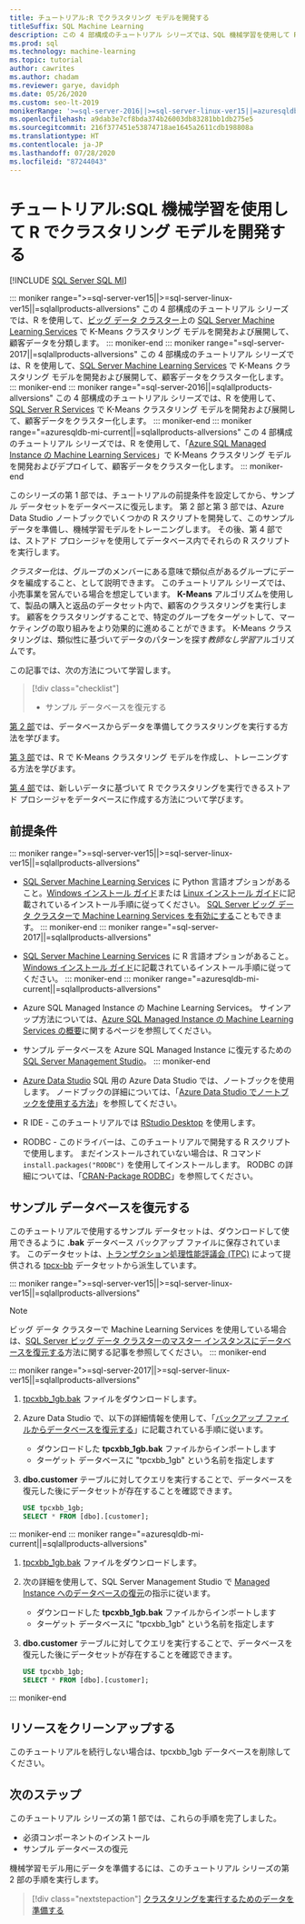 ```yaml
---
title: チュートリアル:R でクラスタリング モデルを開発する
titleSuffix: SQL Machine Learning
description: この 4 部構成のチュートリアル シリーズでは、SQL 機械学習を使用して R でクラスタリングを実行するためにモデルを開発します。
ms.prod: sql
ms.technology: machine-learning
ms.topic: tutorial
author: cawrites
ms.author: chadam
ms.reviewer: garye, davidph
ms.date: 05/26/2020
ms.custom: seo-lt-2019
monikerRange: '>=sql-server-2016||>=sql-server-linux-ver15||=azuresqldb-mi-current||=sqlallproducts-allversions'
ms.openlocfilehash: a9dab3e7cf8bda374b26003db83281bb1db275e5
ms.sourcegitcommit: 216f377451e53874718ae1645a2611cdb198808a
ms.translationtype: HT
ms.contentlocale: ja-JP
ms.lasthandoff: 07/28/2020
ms.locfileid: "87244043"
---
```

# <a name="tutorial-develop-a-clustering-model-in-r-with-sql-machine-learning"></a>チュートリアル:SQL 機械学習を使用して R でクラスタリング モデルを開発する
[!INCLUDE [SQL Server SQL MI](../../includes/applies-to-version/sql-asdbmi.md)]

::: moniker range=">=sql-server-ver15||>=sql-server-linux-ver15||=sqlallproducts-allversions"
この 4 部構成のチュートリアル シリーズでは、R を使用して、[ビッグ データ クラスター](../../big-data-cluster/machine-learning-services.md)上の [SQL Server Machine Learning Services](../sql-server-machine-learning-services.md) で K-Means クラスタリング モデルを開発および展開して、顧客データを分類します。
::: moniker-end
::: moniker range="=sql-server-2017||=sqlallproducts-allversions"
この 4 部構成のチュートリアル シリーズでは、R を使用して、[SQL Server Machine Learning Services](../sql-server-machine-learning-services.md) で K-Means クラスタリング モデルを開発および展開して、顧客データをクラスター化します。
::: moniker-end
::: moniker range="=sql-server-2016||=sqlallproducts-allversions"
この 4 部構成のチュートリアル シリーズでは、R を使用して、[SQL Server R Services](../r/sql-server-r-services.md) で K-Means クラスタリング モデルを開発および展開して、顧客データをクラスター化します。
::: moniker-end
::: moniker range="=azuresqldb-mi-current||=sqlallproducts-allversions"
この 4 部構成のチュートリアル シリーズでは、R を使用して、「[Azure SQL Managed Instance の Machine Learning Services](/azure/azure-sql/managed-instance/machine-learning-services-overview)」で K-Means クラスタリング モデルを開発およびデプロイして、顧客データをクラスター化します。
::: moniker-end

このシリーズの第 1 部では、チュートリアルの前提条件を設定してから、サンプル データセットをデータベースに復元します。 第 2 部と第 3 部では、Azure Data Studio ノートブックでいくつかの R スクリプトを開発して、このサンプル データを準備し、機械学習モデルをトレーニングします。 その後、第 4 部では、ストアド プロシージャを使用してデータベース内でそれらの R スクリプトを実行します。

*クラスター化*は、グループのメンバーにある意味で類似点があるグループにデータを編成すること、として説明できます。 このチュートリアル シリーズでは、小売事業を営んでいる場合を想定しています。 **K-Means** アルゴリズムを使用して、製品の購入と返品のデータセット内で、顧客のクラスタリングを実行します。 顧客をクラスタリングすることで、特定のグループをターゲットして、マーケティングの取り組みをより効果的に進めることができます。 K-Means クラスタリングは、類似性に基づいてデータのパターンを探す*教師なし学習*アルゴリズムです。

この記事では、次の方法について学習します。

> [!div class="checklist"]
> * サンプル データベースを復元する

[第 2 部](r-clustering-model-prepare-data.md)では、データベースからデータを準備してクラスタリングを実行する方法を学びます。

[第 3 部](r-clustering-model-build.md)では、R で K-Means クラスタリング モデルを作成し、トレーニングする方法を学びます。

[第 4 部](r-clustering-model-deploy.md)では、新しいデータに基づいて R でクラスタリングを実行できるストアド プロシージャをデータベースに作成する方法について学びます。

## <a name="prerequisites"></a>前提条件

::: moniker range=">=sql-server-ver15||>=sql-server-linux-ver15||=sqlallproducts-allversions"
* [SQL Server Machine Learning Services](../sql-server-machine-learning-services.md) に Python 言語オプションがあること。[Windows インストール ガイド](../install/sql-machine-learning-services-windows-install.md)または [Linux インストール ガイド](https://docs.microsoft.com/sql/linux/sql-server-linux-setup-machine-learning?toc=%2fsql%2fmachine-learning%2ftoc.json&view=sql-server-linux-ver15)に記載されているインストール手順に従ってください。 [SQL Server ビッグ データ クラスターで Machine Learning Services を有効にする](../../big-data-cluster/machine-learning-services.md)こともできます。
::: moniker-end
::: moniker range="=sql-server-2017||=sqlallproducts-allversions"
* [SQL Server Machine Learning Services](../sql-server-machine-learning-services.md) に R 言語オプションがあること。[Windows インストール ガイド](../install/sql-machine-learning-services-windows-install.md)に記載されているインストール手順に従ってください。
::: moniker-end
::: moniker range="=azuresqldb-mi-current||=sqlallproducts-allversions"
* Azure SQL Managed Instance の Machine Learning Services。 サインアップ方法については、[Azure SQL Managed Instance の Machine Learning Services の概要](/azure/azure-sql/managed-instance/machine-learning-services-overview)に関するページを参照してください。

* サンプル データベースを Azure SQL Managed Instance に復元するための [SQL Server Management Studio](../../ssms/download-sql-server-management-studio-ssms.md)。
::: moniker-end

* [Azure Data Studio](../../azure-data-studio/what-is.md) SQL 用の Azure Data Studio では、ノートブックを使用します。 ノードブックの詳細については、「[Azure Data Studio でノートブックを使用する方法](../../azure-data-studio/notebooks-guidance.md)」を参照してください。

* R IDE - このチュートリアルでは [RStudio Desktop](https://www.rstudio.com/products/rstudio/download/) を使用します。

* RODBC - このドライバーは、このチュートリアルで開発する R スクリプトで使用します。 まだインストールされていない場合は、R コマンド `install.packages("RODBC")` を使用してインストールします。 RODBC の詳細については、「[CRAN-Package RODBC](https://CRAN.R-project.org/package=RODBC)」を参照してください。

## <a name="restore-the-sample-database"></a>サンプル データベースを復元する

このチュートリアルで使用するサンプル データセットは、ダウンロードして使用できるように **.bak** データベース バックアップ ファイルに保存されています。 このデータセットは、[トランザクション処理性能評議会 (TPC)](http://www.tpc.org/) によって提供される [tpcx-bb](http://www.tpc.org/tpcx-bb/default5.asp) データセットから派生しています。

::: moniker range=">=sql-server-ver15||>=sql-server-linux-ver15||=sqlallproducts-allversions"
> [!NOTE]
> ビッグ データ クラスターで Machine Learning Services を使用している場合は、[SQL Server ビッグ データ クラスターのマスター インスタンスにデータベースを復元する](../../big-data-cluster/data-ingestion-restore-database.md)方法に関する記事を参照してください。
::: moniker-end

::: moniker range=">=sql-server-2017||>=sql-server-linux-ver15||=sqlallproducts-allversions"
1. [tpcxbb_1gb.bak](https://sqlchoice.blob.core.windows.net/sqlchoice/static/tpcxbb_1gb.bak) ファイルをダウンロードします。

1. Azure Data Studio で、以下の詳細情報を使用して、「[バックアップ ファイルからデータベースを復元する](../../azure-data-studio/tutorial-backup-restore-sql-server.md#restore-a-database-from-a-backup-file)」に記載されている手順に従います。

   * ダウンロードした **tpcxbb_1gb.bak** ファイルからインポートします
   * ターゲット データベースに "tpcxbb_1gb" という名前を指定します

1. **dbo.customer** テーブルに対してクエリを実行することで、データベースを復元した後にデータセットが存在することを確認できます。

    ```sql
    USE tpcxbb_1gb;
    SELECT * FROM [dbo].[customer];
    ```
::: moniker-end
::: moniker range="=azuresqldb-mi-current||=sqlallproducts-allversions"
1. [tpcxbb_1gb.bak](https://sqlchoice.blob.core.windows.net/sqlchoice/static/tpcxbb_1gb.bak) ファイルをダウンロードします。

1. 次の詳細を使用して、SQL Server Management Studio で [Managed Instance へのデータベースの復元](/azure/sql-database/sql-database-managed-instance-get-started-restore)の指示に従います。

   * ダウンロードした **tpcxbb_1gb.bak** ファイルからインポートします
   * ターゲット データベースに "tpcxbb_1gb" という名前を指定します

1. **dbo.customer** テーブルに対してクエリを実行することで、データベースを復元した後にデータセットが存在することを確認できます。

    ```sql
    USE tpcxbb_1gb;
    SELECT * FROM [dbo].[customer];
    ```
::: moniker-end

## <a name="clean-up-resources"></a>リソースをクリーンアップする

このチュートリアルを続行しない場合は、tpcxbb_1gb データベースを削除してください。

## <a name="next-steps"></a>次のステップ

このチュートリアル シリーズの第 1 部では、これらの手順を完了しました。

* 必須コンポーネントのインストール
* サンプル データベースの復元

機械学習モデル用にデータを準備するには、このチュートリアル シリーズの第 2 部の手順を実行します。

> [!div class="nextstepaction"]
> [クラスタリングを実行するためのデータを準備する](r-clustering-model-prepare-data.md)
